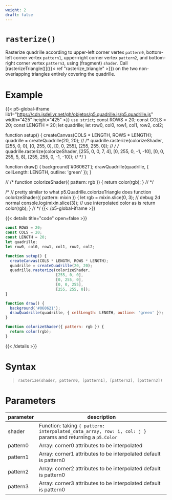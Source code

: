 ```yaml
---
weight: 2
draft: false
---
```


# `rasterize()`

Rasterize quadrille according to upper-left corner vertex `pattern0`, bottom-left corner vertex `pattern1`, upper-right corner vertex `pattern2`, and bottom-right corner vertex `pattern3`,  using (fragment) `shader`. Call [rasterizeTriangle()]({{< ref "rasterize_triangle" >}}) on the two non-overlapping triangles entirely covering the quadrille.

# Example

{{< p5-global-iframe lib1="https://cdn.jsdelivr.net/gh/objetos/p5.quadrille.js/p5.quadrille.js" width="425" height="425" >}}
`use strict`;
const ROWS = 20;
const COLS = 20;
const LENGTH = 20;
let quadrille;
let row0, col0, row1, col1, row2, col2;

function setup() {
  createCanvas(COLS * LENGTH, ROWS * LENGTH);
  quadrille = createQuadrille(20, 20);
  // /*
  quadrille.rasterize(colorizeShader,
                      [255, 0, 0],
                      [0, 255, 0],
                      [0, 0, 255],
                      [255, 255, 0]);
  // */
  /*
  quadrille.rasterize(colorizeShader,
                      [255, 0, 0, 7, 4],
                      [0, 255, 0, -1, -10],
                      [0, 0, 255, 5, 8],
                      [255, 255, 0, -1, -10]);
  // */
}

function draw() {
  background('#060621');
  drawQuadrille(quadrille, { cellLength: LENGTH, outline: 'green' });
}

// /*
function colorizeShader({ pattern: rgb }) {
  return color(rgb);
}
// */

/*
// pretty similar to what p5.Quadrille.colorizeTriangle does
function colorizeShader({ pattern: mixin }) {
  let rgb = mixin.slice(0, 3);
  // debug 2d normal
  console.log(mixin.slice(3));
  // use interpolated color as is
  return color(rgb);
}
// */
{{< /p5-global-iframe >}}

{{< details title="code" open=false >}}
```js
const ROWS = 20;
const COLS = 20;
const LENGTH = 20;
let quadrille;
let row0, col0, row1, col1, row2, col2;

function setup() {
  createCanvas(COLS * LENGTH, ROWS * LENGTH);
  quadrille = createQuadrille(20, 20);
  quadrille.rasterize(colorizeShader,
                      [255, 0, 0],
                      [0, 255, 0],
                      [0, 0, 255],
                      [255, 255, 0]);
}

function draw() {
  background('#060621');
  drawQuadrille(quadrille, { cellLength: LENGTH, outline: 'green' });
}

function colorizeShader({ pattern: rgb }) {
  return color(rgb);
}
```
{{< /details >}}

# Syntax

> `rasterize(shader, pattern0, [pattern1], [pattern2], [pattern3])`

# Parameters

| parameter | description                                                                                               |
|-----------|-----------------------------------------------------------------------------------------------------------|
| shader    | Function: taking `{ pattern: interpolated_data_array, row: i, col: j }` params and returning a `p5.Color` |
| pattern0  | Array: corner0 attributes to be interpolated                                                              |
| pattern1  | Array: corner1 attributes to be interpolated default is pattern0                                          |
| pattern2  | Array: corner2 attributes to be interpolated default is pattern0                                          |
| pattern3  | Array: corner3 attributes to be interpolated default is pattern0                                          |